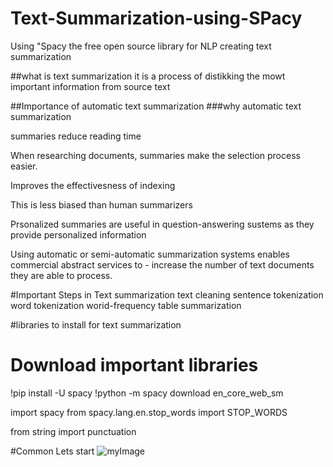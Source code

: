 # Text-Summarization-using-SPacy
Using "Spacy the free open source library for NLP  creating text summarization

##what is text summarization
it is a process of distikking the mowt important information from source text

##Importance of automatic text summarization
###why automatic text summarization

summaries reduce reading time

When researching documents, summaries make the selection process easier.

Improves the effectivesness of indexing

This is less biased than human summarizers

Prsonalized summaries are useful in question-answering sustems as they provide personalized information

Using automatic or semi-automatic summarization systems enables commercial abstract services to - increase the number of text documents they are able to process.

#Important Steps in Text summarization
text cleaning
sentence tokenization
word tokenization
worid-frequency table
summarization

#libraries to install for text summarization
# Download important libraries
!pip install -U spacy
!python -m spacy download en_core_web_sm

import spacy
from spacy.lang.en.stop_words import STOP_WORDS

from string import punctuation


#Common Lets start
![myImage](https://media.giphy.com/media/XRB1uf2F9bGOA/giphy.gif)
